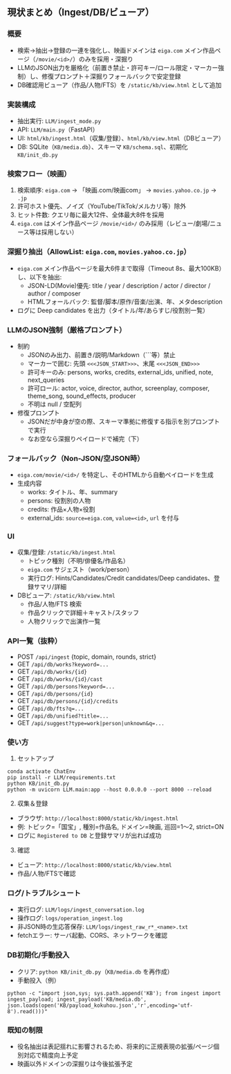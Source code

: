 ## 現状まとめ（Ingest/DB/ビューア）

### 概要
- 検索→抽出→登録の一連を強化し、映画ドメインは `eiga.com` メイン作品ページ（`/movie/<id>/`）のみを採用・深掘り
- LLMのJSON出力を厳格化（前置き禁止・許可キー/ロール限定・マーカー強制）し、修復プロンプト＋深掘りフォールバックで安定登録
- DB確認用ビューア（作品/人物/FTS）を `/static/kb/view.html` として追加

### 実装構成
- 抽出実行: `LLM/ingest_mode.py`
- API: `LLM/main.py`（FastAPI）
- UI: `html/kb/ingest.html`（収集/登録）、`html/kb/view.html`（DBビューア）
- DB: SQLite（`KB/media.db`）、スキーマ `KB/schema.sql`、初期化 `KB/init_db.py`

### 検索フロー（映画）
1) 検索順序: `eiga.com` → 「映画.com/映画com」 → `movies.yahoo.co.jp` → `.jp`
2) 許可ホスト優先、ノイズ（YouTube/TikTok/メルカリ等）除外
3) ヒット件数: クエリ毎に最大12件、全体最大8件を採用
4) `eiga.com` はメイン作品ページ `/movie/<id>/` のみ採用（レビュー/劇場/ニュース等は採用しない）

### 深掘り抽出（AllowList: `eiga.com`, `movies.yahoo.co.jp`）
- `eiga.com` メイン作品ページを最大6件まで取得（Timeout 8s、最大100KB）し、以下を抽出:
  - JSON-LD(Movie)優先: title / year / description / actor / director / author / composer
  - HTMLフォールバック: 監督/脚本/原作/音楽/出演、年、メタdescription
- ログに Deep candidates を出力（タイトル/年/あらすじ/役割別一覧）

### LLMのJSON強制（厳格プロンプト）
- 制約
  - JSONのみ出力、前置き/説明/Markdown（```等）禁止
  - マーカーで囲む: 先頭 `<<<JSON_START>>>`、末尾 `<<<JSON_END>>>`
  - 許可キーのみ: persons, works, credits, external_ids, unified, note, next_queries
  - 許可ロール: actor, voice, director, author, screenplay, composer, theme_song, sound_effects, producer
  - 不明は null / 空配列
- 修復プロンプト
  - JSONだが中身が空の際、スキーマ準拠に修復する指示を別プロンプトで実行
  - なお空なら深掘りペイロードで補完（下）

### フォールバック（Non-JSON/空JSON時）
- `eiga.com/movie/<id>/` を特定し、そのHTMLから自動ペイロードを生成
- 生成内容
  - works: タイトル、年、summary
  - persons: 役割別の人物
  - credits: 作品×人物×役割
  - external_ids: `source=eiga.com`, `value=<id>`, `url` を付与

### UI
- 収集/登録: `/static/kb/ingest.html`
  - トピック種別（不明/俳優名/作品名）
  - `eiga.com` サジェスト（work/person）
  - 実行ログ: Hints/Candidates/Credit candidates/Deep candidates、登録サマリ/詳細
- DBビューア: `/static/kb/view.html`
  - 作品/人物/FTS 検索
  - 作品クリックで詳細＋キャスト/スタッフ
  - 人物クリックで出演作一覧

### API一覧（抜粋）
- POST `/api/ingest` {topic, domain, rounds, strict}
- GET `/api/db/works?keyword=...`
- GET `/api/db/works/{id}`
- GET `/api/db/works/{id}/cast`
- GET `/api/db/persons?keyword=...`
- GET `/api/db/persons/{id}`
- GET `/api/db/persons/{id}/credits`
- GET `/api/db/fts?q=...`
- GET `/api/db/unified?title=...`
- GET `/api/suggest?type=work|person|unknown&q=...`

### 使い方
1) セットアップ
```
conda activate ChatEnv
pip install -r LLM/requirements.txt
python KB/init_db.py
python -m uvicorn LLM.main:app --host 0.0.0.0 --port 8000 --reload
```
2) 収集＆登録
- ブラウザ: `http://localhost:8000/static/kb/ingest.html`
- 例: トピック=「国宝」, 種別=作品名, ドメイン=映画, 巡回=1〜2, strict=ON
- ログに `Registered to DB` と登録サマリが出れば成功
3) 確認
- ビューア: `http://localhost:8000/static/kb/view.html`
- 作品/人物/FTSで確認

### ログ/トラブルシュート
- 実行ログ: `LLM/logs/ingest_conversation.log`
- 操作ログ: `logs/operation_ingest.log`
- 非JSON時の生応答保存: `LLM/logs/ingest_raw_r*_<name>.txt`
- fetchエラー: サーバ起動、CORS、ネットワークを確認

### DB初期化/手動投入
- クリア: `python KB/init_db.py`（`KB/media.db` を再作成）
- 手動投入（例）
```
python -c "import json,sys; sys.path.append('KB'); from ingest import ingest_payload; ingest_payload('KB/media.db', json.loads(open('KB/payload_kokuhou.json','r',encoding='utf-8').read()))"
```

### 既知の制限
- 役名抽出は表記揺れに影響されるため、将来的に正規表現の拡張/ページ個別対応で精度向上予定
- 映画以外ドメインの深掘りは今後拡張予定
